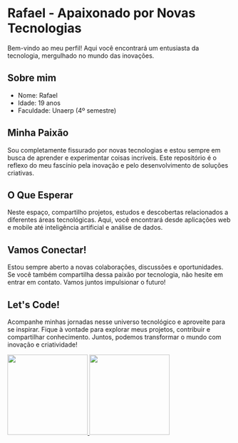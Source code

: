 <h1>Rafael - Apaixonado por Novas Tecnologias</h1>
<p>Bem-vindo ao meu perfil! Aqui você encontrará um entusiasta da tecnologia, mergulhado no mundo das inovações.</p>
<h2>Sobre mim</h2>
<ul><li>Nome: Rafael</li><li>Idade: 19 anos</li><li>Faculdade: Unaerp (4º semestre)</li></ul>
<h2>Minha Paixão</h2>
<p>Sou completamente fissurado por novas tecnologias e estou sempre em busca de aprender e experimentar coisas incríveis. Este repositório é o reflexo do meu fascínio pela inovação e pelo desenvolvimento de soluções criativas.</p>
<h2>O Que Esperar</h2>
<p>Neste espaço, compartilho projetos, estudos e descobertas relacionados a diferentes áreas tecnológicas. Aqui, você encontrará desde aplicações web e mobile até inteligência artificial e análise de dados.</p>
<h2>Vamos Conectar!</h2>
<p>Estou sempre aberto a novas colaborações, discussões e oportunidades. Se você também compartilha dessa paixão por tecnologia, não hesite em entrar em contato. Vamos juntos impulsionar o futuro!</p>
<h2>Let's Code!</h2>
<p>Acompanhe minhas jornadas nesse universo tecnológico e aproveite para se inspirar. Fique à vontade para explorar meus projetos, contribuir e compartilhar conhecimento. Juntos, podemos transformar o mundo com inovação e criatividade!</p>

<div>
<a href="https://github.com/seu-usuário-aqui">
<img height="180em" src="https://github-readme-stats.vercel.app/api/top-langs/?username=RafaelCamilloJorge&layout=compact&langs_count=7&theme=dracula"/>
<img height="180em" src="https://github-readme-stats.vercel.app/api?username=RafaelCamilloJorge&show_icons=true&theme=dracula&include_all_commits=true&count_private=true"/>
</div>
